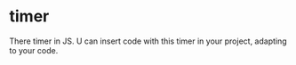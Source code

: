 # timer
There timer in JS. U can insert  code with this timer in your project, adapting to your code.
